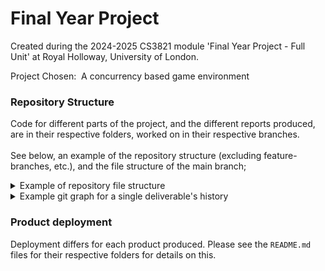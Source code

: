 # Final Year Project

Created during the 2024-2025 CS3821 module 'Final Year Project - Full Unit' at
Royal Holloway, University of London.

Project Chosen: &nbsp;A concurrency based game environment

### Repository Structure

Code for different parts of the project, and the different reports produced, are
in their respective folders, worked on in their respective branches.<br><br> See
below, an example of the repository structure (excluding feature-branches,
etc.), and the file structure of the main branch;

<details><summary>Example of repository file structure</summary>
<!-- prettier-ignore-start -->

```
root
├── documents
│   └── ... (code)
├── product
│   ├── proof_of_concepts
│   │   │
│   │   ├── online_chat
│   │   │   └── ... (code)
│   │   │
│   │   ├── tic-tac-toe_(board_game)
│   │   │   └── ... (code)
│   │   │
│   │   └── pong_(game)
│   │       └── ... (code)
│   │
│   └── zarlasht_(final_game)
│       └── ... (code)
│
├── README.md
└── diary.md
```

<!-- prettier-ignore-end -->
</details>

<details><summary>Example git graph for a single deliverable's history</summary>

<br>

Everything is worked on in their respective branches.<br> All products and
documents have their own 'main' branch, as shown below.<br> All of these 'main'
branches will be merged to main to create a deliverable for the markers.

```mermaid
%%{
    init: {
         'logLevel': 'debug',
          'theme': 'base',
          'themeVariables': {
            'primaryColor': '#fff',
            'primaryTextColor': '#000',
            'primaryBorderColor': '#eee',
            'lineColor': '#ddd',
            'secondaryColor': '#ddd',
            'tertiaryColor': '#eee'
            },
           'gitGraph': {
            'showBranches': true,
            'showCommitLabel':true,
            'mainBranchName': 'main'
        }
    }
}%%
gitGraph TB:
    commit id:"Initial commit"
    branch plan
    branch poc-online_chat
    branch poc-pong
    branch poc-tictactoe
    branch zarlasht
    branch interim
    checkout main
    commit id:"Update to diary.md"
    checkout plan
    commit id:"Example commit1"
    commit id:"Example commit2"
    checkout main
    commit id:"Added log to diary"
    commit id:"throughout the project"
    checkout interim
    commit id:"Example commit3"
    commit id:"Example commit4"
    commit id:"completed submission"
    branch final
    checkout poc-online_chat
    commit id:"Example commit5"
    commit id:"Example commit6"
    checkout poc-pong
    commit id:"Example commit7"
    commit id:"Example commit8"
    checkout poc-tictactoe
    commit id:"Example commit9"
    commit id:"Example commit10"
    checkout main
    merge poc-tictactoe
    checkout zarlasht
    commit id:"Example commit11"
    commit id:"Example commit12"
    checkout final
    commit id:"Example commit13"
    commit id:"Example commit14"
    commit id:"completed"
    checkout main
    merge plan
    merge poc-online_chat
    merge poc-pong
    merge zarlasht
    merge final
    commit id:"Deliverable"
```

</details>

### Product deployment

Deployment differs for each product produced. Please see the `README.md` files
for their respective folders for details on this.
